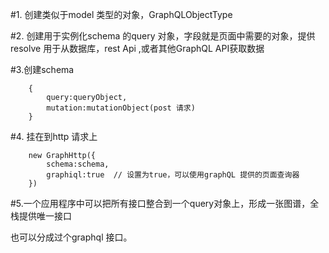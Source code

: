 #1. 创建类似于model 类型的对象，GraphQLObjectType

#2. 创建用于实例化schema 的query 对象，字段就是页面中需要的对象，提供resolve 用于从数据库，rest Api ,或者其他GraphQL API获取数据

#3.创建schema

        {
            query:queryObject,
            mutation:mutationObject(post 请求)
        }

#4. 挂在到http 请求上

        new GraphHttp({
            schema:schema,
            graphiql:true  // 设置为true，可以使用graphQL 提供的页面查询器
        })

#5.一个应用程序中可以把所有接口整合到一个query对象上，形成一张图谱，全栈提供唯一接口

也可以分成过个graphql 接口。